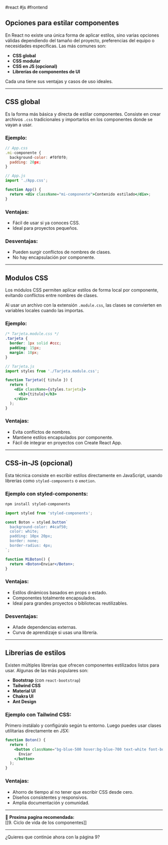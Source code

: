 #react #js #frontend

## Opciones para estilar componentes

En React no existe una única forma de aplicar estilos, sino varias opciones válidas dependiendo del tamaño del proyecto, preferencias del equipo o necesidades específicas. Las más comunes son:

- **CSS global**
- **CSS modular**
- **CSS en JS (opcional)**
- **Librerías de componentes de UI**

Cada una tiene sus ventajas y casos de uso ideales.

---

## CSS global

Es la forma más básica y directa de estilar componentes. Consiste en crear archivos `.css` tradicionales y importarlos en los componentes donde se vayan a usar.

### Ejemplo:
```jsx
// App.css
.mi-componente {
  background-color: #f0f0f0;
  padding: 20px;
}

// App.js
import './App.css';

function App() {
  return <div className="mi-componente">Contenido estilado</div>;
}
```

### Ventajas:
- Fácil de usar si ya conoces CSS.
- Ideal para proyectos pequeños.

### Desventajas:
- Pueden surgir conflictos de nombres de clases.
- No hay encapsulación por componente.

---

## Modulos CSS

Los módulos CSS permiten aplicar estilos de forma local por componente, evitando conflictos entre nombres de clases.

Al usar un archivo con la extensión `.module.css`, las clases se convierten en variables locales cuando las importas.

### Ejemplo:
```css
/* Tarjeta.module.css */
.tarjeta {
  border: 1px solid #ccc;
  padding: 15px;
  margin: 10px;
}
```

```jsx
// Tarjeta.js
import styles from './Tarjeta.module.css';

function Tarjeta({ titulo }) {
  return (
    <div className={styles.tarjeta}>
      <h3>{titulo}</h3>
    </div>
  );
}
```

### Ventajas:
- Evita conflictos de nombres.
- Mantiene estilos encapsulados por componente.
- Fácil de integrar en proyectos con Create React App.

---

## CSS-in-JS (opcional)

Esta técnica consiste en escribir estilos directamente en JavaScript, usando librerías como `styled-components` o `emotion`.

### Ejemplo con styled-components:
```bash
npm install styled-components
```

```jsx
import styled from 'styled-components';

const Boton = styled.button`
  background-color: #4caf50;
  color: white;
  padding: 10px 20px;
  border: none;
  border-radius: 4px;
`;

function MiBoton() {
  return <Boton>Enviar</Boton>;
}
```

### Ventajas:
- Estilos dinámicos basados en props o estado.
- Componentes totalmente encapsulados.
- Ideal para grandes proyectos o bibliotecas reutilizables.

### Desventajas:
- Añade dependencias externas.
- Curva de aprendizaje si usas una librería.

---

## Librerias de estilos

Existen múltiples librerías que ofrecen componentes estilizados listos para usar. Algunas de las más populares son:

- **Bootstrap** (con `react-bootstrap`)
- **Tailwind CSS**
- **Material UI**
- **Chakra UI**
- **Ant Design**

### Ejemplo con Tailwind CSS:
Primero instálalo y configúralo según tu entorno. Luego puedes usar clases utilitarias directamente en JSX:

```jsx
function Boton() {
  return (
    <button className="bg-blue-500 hover:bg-blue-700 text-white font-bold py-2 px-4 rounded">
      Enviar
    </button>
  );
}
```

### Ventajas:
- Ahorro de tiempo al no tener que escribir CSS desde cero.
- Diseños consistentes y responsivos.
- Amplia documentación y comunidad.

---

📌 **Proxima pagina recomendada:**  
[[9. Ciclo de vida de los componentes]]

---

¿Quieres que continúe ahora con la página 9?